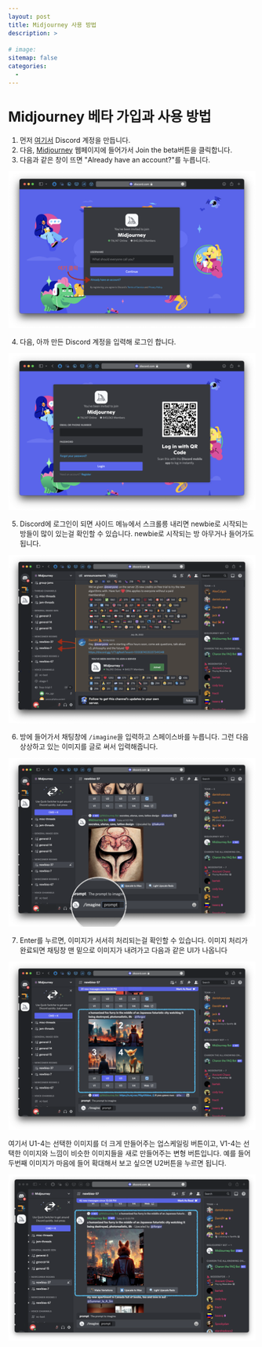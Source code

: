 ```yaml
---
layout: post
title: Midjourney 사용 방법
description: >
    
# image: 
sitemap: false
categories:
  - 
---
```


# Midjourney 베타 가입과 사용 방법
1. 먼저 [여기서](https://discord.com/register?redirect_to=%2Fchannels%2F%40me) Discord 계정을 만듭니다. 
2. 다음, [Midjourney](https://www.midjourney.com/) 웹페이지에 들어가서 Join the beta버튼을 클릭합니다.
3. 다음과 같은 창이 뜨면 "Already have an account?"를 누릅니다.

![1](../assets/img/1.png)

4. 다음, 아까 만든 Discord 계정을 입력해 로그인 합니다.

![2](../assets/img/2.png)

5. Discord에 로그인이 되면 사이드 메뉴에서 스크롤릉 내리면 newbie로 시작되는 방들이 많이 있는걸 확인할 수 있습니다. newbie로 시작되는 방 아무거나 들어가도 됩니다.

![3](../assets/img/3.png)

6. 방에 들어가서 채팅창에 `/imagine`을 입력하고 스페이스바를 누릅니다. 그런 다음 상상하고 있는 이미지를 글로 써서 입력해줍니다.
   
![4](../assets/img/4.png)

7. Enter를 누르면, 이미지가 서서히 처리되는걸 확인할 수 있습니다. 이미지 처리가 완료되면 채팅창 맨 밑으로 이미지가 내려가고 다음과 같은 UI가 나옵니다

![5](../assets/img/5.png)

여기서 U1-4는 선택한 이미지를 더 크게 만들어주는 업스케일링 버튼이고, V1-4는 선택한 이미지와 느낌이 비슷한 이미지들을 새로 만들어주는 변형 버튼입니다. 예를 들어 두번째 이미지가 마음에 들어 확대해서 보고 싶으면 U2버튼을 누르면 됩니다.

![6](../assets/img/6.png)